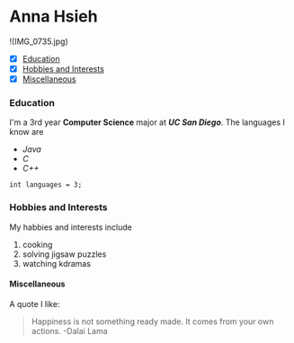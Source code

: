 # Anna Hsieh
!(IMG_0735.jpg)
- [x] [Education](https://github.com/annahsieh/PagesProject/blob/markdown/index.md#education)
- [x] [Hobbies and Interests](https://github.com/annahsieh/PagesProject/blob/markdown/index.md#hobbies-and-interests)
- [x] [Miscellaneous](https://github.com/annahsieh/PagesProject/blob/markdown/index.md#miscellaneous)
### Education
I'm a 3rd year **Computer Science** major at ***UC San Diego***. 
The languages I know are 
- *Java*
- *C*
- *C++*

```int languages = 3;```
### Hobbies and Interests
My habbies and interests include
1. cooking
2. solving jigsaw puzzles
3. watching kdramas
#### Miscellaneous
A quote I like:
> Happiness is not something ready made. It comes from your own actions. -Dalai Lama
